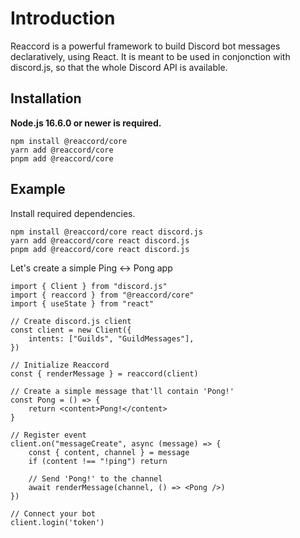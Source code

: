 # Introduction

Reaccord is a powerful framework to build Discord bot messages declaratively, using React. It is meant to be used in conjonction with discord.js, so that the whole Discord API is available.

## Installation

**Node.js 16.6.0 or newer is required.**

```bash:no-line-numbers
npm install @reaccord/core
yarn add @reaccord/core
pnpm add @reaccord/core
```

## Example

Install required dependencies.

```bash:no-line-numbers
npm install @reaccord/core react discord.js
yarn add @reaccord/core react discord.js
pnpm add @reaccord/core react discord.js
```

Let's create a simple Ping <-> Pong app

```tsx
import { Client } from "discord.js"
import { reaccord } from "@reaccord/core"
import { useState } from "react"

// Create discord.js client
const client = new Client({
    intents: ["Guilds", "GuildMessages"],
})

// Initialize Reaccord
const { renderMessage } = reaccord(client)

// Create a simple message that'll contain 'Pong!'
const Pong = () => {
    return <content>Pong!</content>
}

// Register event
client.on("messageCreate", async (message) => {
    const { content, channel } = message
    if (content !== "!ping") return

    // Send 'Pong!' to the channel
    await renderMessage(channel, () => <Pong />)
})

// Connect your bot
client.login('token')
```